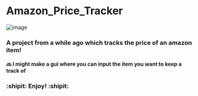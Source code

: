 # Amazon_Price_Tracker

![image](https://user-images.githubusercontent.com/56073739/92402642-cc30f300-f127-11ea-8232-7134c8260aaf.png)

### A project from a while ago which tracks the price of an amazon item!

#### :soon: I might make a gui where you can input the item you want to keep a track of

### :shipit: Enjoy! :shipit:
